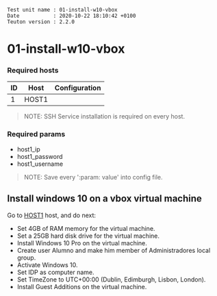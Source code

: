 ```
Test unit name : 01-install-w10-vbox
Date           : 2020-10-22 18:10:42 +0100
Teuton version : 2.2.0
```

# 01-install-w10-vbox

### Required hosts

| ID | Host | Configuration |
| -- | ---- | ------------- |
|1|HOST1||

> NOTE: SSH Service installation is required on every host.

### Required params
* host1_ip
* host1_password
* host1_username

> NOTE: Save every ':param: value' into config file.

## Install windows 10 on a vbox virtual machine


Go to [HOST1](#required-hosts) host, and do next:
* Set 4GB of RAM memory for the virtual machine.
* Set a 25GB hard disk drive for the virtual machine.
* Install Windows 10 Pro on the virtual machine.
* Create user Alumno and make him member of Administradores local group.
* Activate Windows 10.
* Set IDP as computer name.
* Set TimeZone to UTC+00:00 (Dublin, Edimburgh, Lisbon, London).
* Install Guest Additions on the virtual machine.
